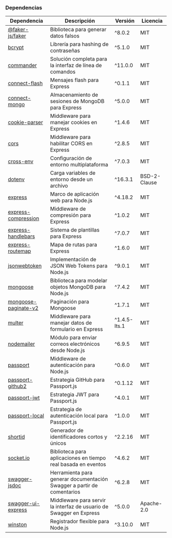 ### Dependencias

| **Dependencia**           | **Descripción**                                                      | **Versión** | **Licencia**    |
| ------------------------   | -------------------------------------------------------------------- | ----------- | --------------- |
| [@faker-js/faker](https://www.npmjs.com/package/@faker-js/faker)          | Biblioteca para generar datos falsos                                   | ^8.0.2       | MIT             |
| [bcrypt](https://www.npmjs.com/package/bcrypt)                           | Librería para hashing de contraseñas                                   | ^5.1.0       | MIT             |
| [commander](https://www.npmjs.com/package/commander)                     | Solución completa para la interfaz de línea de comandos               | ^11.0.0      | MIT             |
| [connect-flash](https://www.npmjs.com/package/connect-flash)             | Mensajes flash para Express                                           | ^0.1.1       | MIT             |
| [connect-mongo](https://www.npmjs.com/package/connect-mongo)             | Almacenamiento de sesiones de MongoDB para Express                    | ^5.0.0       | MIT             |
| [cookie-parser](https://www.npmjs.com/package/cookie-parser)             | Middleware para manejar cookies en Express                             | ^1.4.6       | MIT             |
| [cors](https://www.npmjs.com/package/cors)                               | Middleware para habilitar CORS en Express                              | ^2.8.5       | MIT             |
| [cross-env](https://www.npmjs.com/package/cross-env)                     | Configuración de entorno multiplataforma                               | ^7.0.3       | MIT             |
| [dotenv](https://www.npmjs.com/package/dotenv)                           | Carga variables de entorno desde un archivo                           | ^16.3.1      | BSD-2-Clause    |
| [express](https://www.npmjs.com/package/express)                         | Marco de aplicación web para Node.js                                  | ^4.18.2      | MIT             |
| [express-compression](https://www.npmjs.com/package/express-compression) | Middleware de compresión para Express                                  | ^1.0.2       | MIT             |
| [express-handlebars](https://www.npmjs.com/package/express-handlebars)   | Sistema de plantillas para Express                                     | ^7.0.7       | MIT             |
| [express-routemap](https://www.npmjs.com/package/express-routemap)       | Mapa de rutas para Express                                            | ^1.6.0       | MIT             |
| [jsonwebtoken](https://www.npmjs.com/package/jsonwebtoken)               | Implementación de JSON Web Tokens para Node.js                        | ^9.0.1       | MIT             |
| [mongoose](https://www.npmjs.com/package/mongoose)                       | Biblioteca para modelar objetos MongoDB para Node.js                  | ^7.4.2       | MIT             |
| [mongoose-paginate-v2](https://www.npmjs.com/package/mongoose-paginate-v2)| Paginación para Mongoose                                              | ^1.7.1       | MIT             |
| [multer](https://www.npmjs.com/package/multer)                           | Middleware para manejar datos de formulario en Express                | ^1.4.5-lts.1  | MIT             |
| [nodemailer](https://www.npmjs.com/package/nodemailer)                   | Módulo para enviar correos electrónicos desde Node.js                 | ^6.9.5       | MIT             |
| [passport](https://www.npmjs.com/package/passport)                       | Middleware de autenticación para Node.js                               | ^0.6.0       | MIT             |
| [passport-github2](https://www.npmjs.com/package/passport-github2)       | Estrategia GitHub para Passport.js                                     | ^0.1.12      | MIT             |
| [passport-jwt](https://www.npmjs.com/package/passport-jwt)               | Estrategia JWT para Passport.js                                        | ^4.0.1       | MIT             |
| [passport-local](https://www.npmjs.com/package/passport-local)           | Estrategia de autenticación local para Passport.js                     | ^1.0.0       | MIT             |
| [shortid](https://www.npmjs.com/package/shortid)                         | Generador de identificadores cortos y únicos                          | ^2.2.16      | MIT             |
| [socket.io](https://www.npmjs.com/package/socket.io)                     | Biblioteca para aplicaciones en tiempo real basada en eventos          | ^4.6.2       | MIT             |
| [swagger-jsdoc](https://www.npmjs.com/package/swagger-jsdoc)             | Herramienta para generar documentación Swagger a partir de comentarios | ^6.2.8       | MIT             |
| [swagger-ui-express](https://www.npmjs.com/package/swagger-ui-express)   | Middleware para servir la interfaz de usuario de Swagger en Express     | ^5.0.0       | Apache-2.0      |
| [winston](https://www.npmjs.com/package/winston)                         | Registrador flexible para Node.js                                      | ^3.10.0      | MIT             |

